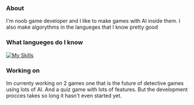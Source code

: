 ### About
I'm noob game developer and I like to make games with AI inside them. I also make algorythms in the langueges that I know pretty good
### What langueges do I know
[![My Skills](https://skillicons.dev/icons?i=js,html,css,python,cpp)](https://skillicons.dev)
### Working on
Im currenty working on 2 games one that is the future of detective games using lots of AI. And a quiz game with lots of features. But the development procces takes so long it hasn't even started yet.


<!--
**miloszgrasza/miloszgrasza** is a ✨ _special_ ✨ repository because its `README.md` (this file) appears on your GitHub profile.

Here are some ideas to get you started:

- 🔭 I’m currently working on ...
- 🌱 I’m currently learning ...
- 👯 I’m looking to collaborate on ...
- 🤔 I’m looking for help with ...
- 💬 Ask me about ...
- 📫 How to reach me: ...
- 😄 Pronouns: ...
- ⚡ Fun fact: ...
-->

